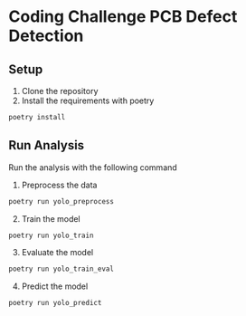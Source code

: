 # Coding Challenge PCB Defect Detection

## Setup
1. Clone the repository
2. Install the requirements with poetry

```bash
poetry install
```

## Run Analysis
Run the analysis with the following command

1. Preprocess the data
```bash
poetry run yolo_preprocess
```

2. Train the model
```bash
poetry run yolo_train
```

3. Evaluate the model
```bash
poetry run yolo_train_eval
```

4. Predict the model
```bash
poetry run yolo_predict
```
